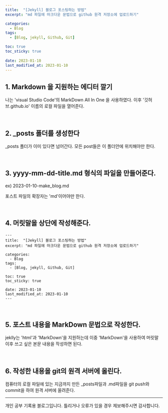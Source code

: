```yaml
---
title:  "[Jekyll] 블로그 포스팅하는 방법"
excerpt: "md 파일에 마크다운 문법으로 github 원격 저장소에 업로드하기"

categories:
  - Blog
tags:
  - [Blog, jekyll, Github, Git]

toc: true
toc_sticky: true
 
date: 2023-01-10
last_modified_at: 2023-01-10
---
```


## 1. Markdown 을 지원하는 에디터 깔기

나는 'visual Studio Code'의 MarkDown All In One 을 사용하였다. 이후 '깃허브.github.io' 이름의 로컬 파일을 열어준다.

<br>

## 2. _posts 폴더를 생성한다

_posts 폴더가 이미 있다면 넘어간다. 모든 post들은 이 폴더안에 위치해야만 한다.

<br>

## 3. yyyy-mm-dd-title.md 형식의 파일을 만들어준다.

ex) 2023-01-10-make_blog.md

포스트 파일의 확장자는 'md'이어야만 한다.

<br>

## 4. 머릿말을 상단에 작성해준다.

```
---
title:  "[Jekyll] 블로그 포스팅하는 방법"
excerpt: "md 파일에 마크다운 문법으로 github 원격 저장소에 업로드하기"

categories:
  - Blog
tags:
  - [Blog, jekyll, Github, Git]

toc: true
toc_sticky: true
 
date: 2023-01-10
last_modified_at: 2023-01-10
---
```

<br>

## 5. 포스트 내용을 MarkDown 문법으로 작성한다.

jeklly는 'html'과 'MarkDown'을 지원하는데 이중 'MarkDown'을 사용하여 머릿말 이후 쓰고 싶은 본문 내용을 작성하면 된다.

<br>


## 6. 작성한 내용을 git의 원격 서버에 올린다.

컴퓨터의 로컬 파일에 있는 지금까지 만든 _posts파일과 .md파일을 git push와 commit을 하여 원격 서버에 올려준다.


***
개인 공부 기록용 블로그입니다. 틀리거나 오류가 있을 경우 제보해주시면 감사합니다.
